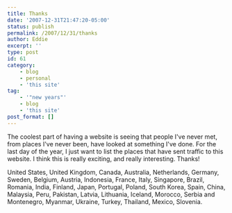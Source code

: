 ```yaml
---
title: Thanks
date: '2007-12-31T21:47:20-05:00'
status: publish
permalink: /2007/12/31/thanks
author: Eddie
excerpt: ''
type: post
id: 61
category:
    - blog
    - personal
    - 'this site'
tag:
    - '"new years"'
    - blog
    - 'this site'
post_format: []
---
```

The coolest part of having a website is seeing that people I've never met, from places I've never been, have looked at something I've done. For the last day of the year, I just want to list the places that have sent traffic to this website. I think this is really exciting, and really interesting. Thanks!

United States, United Kingdom, Canada, Australia, Netherlands, Germany, Sweden, Belgium, Austria, Indonesia, France, Italy, Singapore, Brazil, Romania, India, Finland, Japan, Portugal, Poland, South Korea, Spain, China, Malaysia, Peru, Pakistan, Latvia, Lithuania, Iceland, Morocco, Serbia and Montenegro, Myanmar, Ukraine, Turkey, Thailand, Mexico, Slovenia.